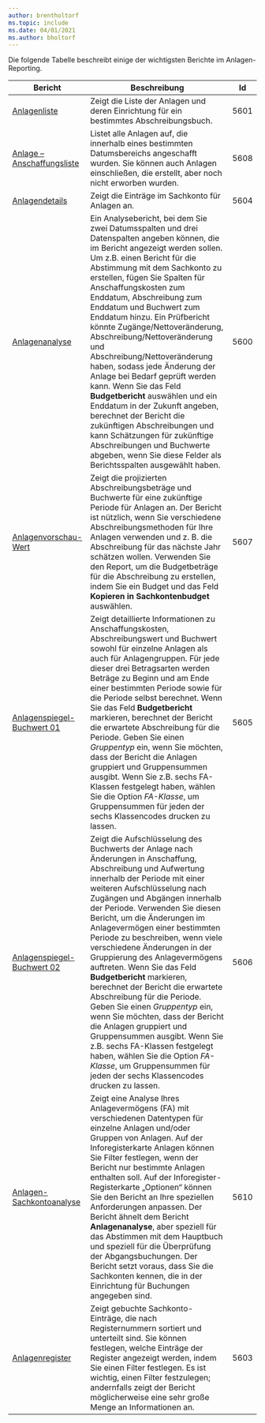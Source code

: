 ```yaml
---
author: brentholtorf
ms.topic: include
ms.date: 04/01/2021
ms.author: bholtorf
---
```


Die folgende Tabelle beschreibt einige der wichtigsten Berichte im Anlagen-Reporting.

| Bericht | Beschreibung | Id | 
|--|--|--|
| [Anlagenliste](https://businesscentral.dynamics.com?report=5601)| Zeigt die Liste der Anlagen und deren Einrichtung für ein bestimmtes Abschreibungsbuch. |5601 |
| [Anlage – Anschaffungsliste](https://businesscentral.dynamics.com?report=5608) |  Listet alle Anlagen auf, die innerhalb eines bestimmten Datumsbereichs angeschafft wurden. Sie können auch Anlagen einschließen, die erstellt, aber noch nicht erworben wurden. |5608 |
| [Anlagendetails](https://businesscentral.dynamics.com?report=5604)| Zeigt die Einträge im Sachkonto für Anlagen an. |5604 |
| [Anlagenanalyse](https://businesscentral.dynamics.com?report=5600)| Ein Analysebericht, bei dem Sie zwei Datumsspalten und drei Datenspalten angeben können, die im Bericht angezeigt werden sollen. Um z.B. einen Bericht für die Abstimmung mit dem Sachkonto zu erstellen, fügen Sie Spalten für Anschaffungskosten zum Enddatum, Abschreibung zum Enddatum und Buchwert zum Enddatum hinzu. Ein Prüfbericht könnte Zugänge/Nettoveränderung, Abschreibung/Nettoveränderung und Abschreibung/Nettoveränderung haben, sodass jede Änderung der Anlage bei Bedarf geprüft werden kann. Wenn Sie das Feld **Budgetbericht** auswählen und ein Enddatum in der Zukunft angeben, berechnet der Bericht die zukünftigen Abschreibungen und kann Schätzungen für zukünftige Abschreibungen und Buchwerte abgeben, wenn Sie diese Felder als Berichtsspalten ausgewählt haben. |5600|
| [Anlagenvorschau-Wert](https://businesscentral.dynamics.com?report=5607)| Zeigt die projizierten Abschreibungsbeträge und Buchwerte für eine zukünftige Periode für Anlagen an. Der Bericht ist nützlich, wenn Sie verschiedene Abschreibungsmethoden für Ihre Anlagen verwenden und z. B. die Abschreibung für das nächste Jahr schätzen wollen. Verwenden Sie den Report, um die Budgetbeträge für die Abschreibung zu erstellen, indem Sie ein Budget und das Feld **Kopieren in Sachkontenbudget** auswählen. |5607 |
| [Anlagenspiegel-Buchwert 01](https://businesscentral.dynamics.com?report=5605)|Zeigt detaillierte Informationen zu Anschaffungskosten, Abschreibungswert und Buchwert sowohl für einzelne Anlagen als auch für Anlagengruppen. Für jede dieser drei Betragsarten werden Beträge zu Beginn und am Ende einer bestimmten Periode sowie für die Periode selbst berechnet. Wenn Sie das Feld **Budgetbericht** markieren, berechnet der Bericht die erwartete Abschreibung für die Periode. Geben Sie einen *Gruppentyp* ein, wenn Sie möchten, dass der Bericht die Anlagen gruppiert und Gruppensummen ausgibt. Wenn Sie z.B. sechs FA-Klassen festgelegt haben, wählen Sie die Option *FA-Klasse*, um Gruppensummen für jeden der sechs Klassencodes drucken zu lassen.|5605|
| [Anlagenspiegel-Buchwert 02](https://businesscentral.dynamics.com?report=5606)|Zeigt die Aufschlüsselung des Buchwerts der Anlage nach Änderungen in Anschaffung, Abschreibung und Aufwertung innerhalb der Periode mit einer weiteren Aufschlüsselung nach Zugängen und Abgängen innerhalb der Periode. Verwenden Sie diesen Bericht, um die Änderungen im Anlagevermögen einer bestimmten Periode zu beschreiben, wenn viele verschiedene Änderungen in der Gruppierung des Anlagevermögens auftreten. Wenn Sie das Feld **Budgetbericht** markieren, berechnet der Bericht die erwartete Abschreibung für die Periode. Geben Sie einen *Gruppentyp* ein, wenn Sie möchten, dass der Bericht die Anlagen gruppiert und Gruppensummen ausgibt. Wenn Sie z.B. sechs FA-Klassen festgelegt haben, wählen Sie die Option *FA-Klasse*, um Gruppensummen für jeden der sechs Klassencodes drucken zu lassen. |5606|
| [Anlagen-Sachkontoanalyse](https://businesscentral.dynamics.com?report=5610)|Zeigt eine Analyse Ihres Anlagevermögens (FA) mit verschiedenen Datentypen für einzelne Anlagen und/oder Gruppen von Anlagen. Auf der Inforegisterkarte Anlagen können Sie Filter festlegen, wenn der Bericht nur bestimmte Anlagen enthalten soll. Auf der Inforegister-Registerkarte „Optionen“ können Sie den Bericht an Ihre speziellen Anforderungen anpassen. Der Bericht ähnelt dem Bericht **Anlagenanalyse**, aber speziell für das Abstimmen mit dem Hauptbuch und speziell für die Überprüfung der Abgangsbuchungen. Der Bericht setzt voraus, dass Sie die Sachkonten kennen, die in der Einrichtung für Buchungen angegeben sind. | 5610 |
| [Anlagenregister](https://businesscentral.dynamics.com?report=5603) |Zeigt gebuchte Sachkonto-Einträge, die nach Registernummern sortiert und unterteilt sind. Sie können festlegen, welche Einträge der Register angezeigt werden, indem Sie einen Filter festlegen. Es ist wichtig, einen Filter festzulegen; andernfalls zeigt der Bericht möglicherweise eine sehr große Menge an Informationen an. |5603  |
